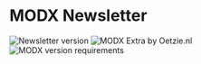 # MODX Newsletter
![Newsletter version](https://img.shields.io/badge/version-1.6.0-blue.svg) ![MODX Extra by Oetzie.nl](https://img.shields.io/badge/checked%20by-oetzie-ff69b4.svg) ![MODX version requirements](https://img.shields.io/badge/modx%20version%20requirement-2.4%2B-brightgreen.svg)
